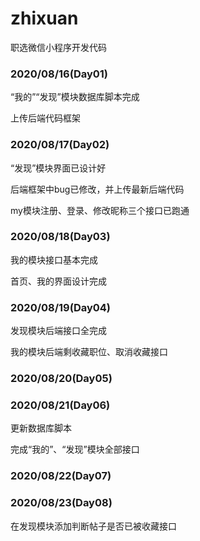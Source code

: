 # zhixuan

职选微信小程序开发代码



### 2020/08/16(Day01)

“我的”“发现”模块数据库脚本完成

上传后端代码框架



### 2020/08/17(Day02)

“发现”模块界面已设计好

后端框架中bug已修改，并上传最新后端代码

my模块注册、登录、修改昵称三个接口已跑通



### 2020/08/18(Day03)

我的模块接口基本完成

首页、我的界面设计完成



### 2020/08/19(Day04)

发现模块后端接口全完成

我的模块后端剩收藏职位、取消收藏接口



### 2020/08/20(Day05)





### 2020/08/21(Day06)

更新数据库脚本

完成“我的”、“发现”模块全部接口



### 2020/08/22(Day07)



### 2020/08/23(Day08)

在发现模块添加判断帖子是否已被收藏接口